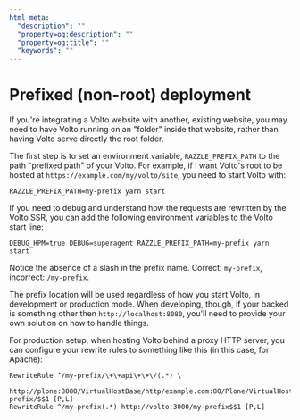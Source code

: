 ```yaml
---
html_meta:
  "description": ""
  "property=og:description": ""
  "property=og:title": ""
  "keywords": ""
---
```


# Prefixed (non-root) deployment

If you're integrating a Volto website with another, existing website, you may
need to have Volto running on an "folder" inside that website, rather than
having Volto serve directly the root folder.

The first step is to set an environment variable, `RAZZLE_PREFIX_PATH` to the
path "prefixed path" of your Volto. For example, if I want Volto's root to be
hosted at `https://example.com/my/volto/site`, you need to start Volto with:

```
RAZZLE_PREFIX_PATH=my-prefix yarn start
```

If you need to debug and understand how the requests are rewritten by the Volto
SSR, you can add the following environment variables to the Volto start line:


```
DEBUG_HPM=true DEBUG=superagent RAZZLE_PREFIX_PATH=my-prefix yarn start
```

Notice the absence of a slash in the prefix name. Correct: `my-prefix`,
incorrect: `/my-prefix`.


The prefix location will be used regardless of how you start Volto, in
development or production mode. When developing, though, if your backed is
something other then `http://localhost:8080`, you'll need to provide your own
solution on how to handle things.

For production setup, when hosting Volto behind a proxy HTTP server, you can
configure your rewrite rules to something like this (in this case, for Apache):

```
RewriteRule ^/my-prefix/\+\+api\+\+\/(.*) \
  http://plone:8080/VirtualHostBase/http/example.com:80/Plone/VirtualHostRoot/_vh_my-prefix/$$1 [P,L]
RewriteRule ^/my-prefix(.*) http://volto:3000/my-prefix$$1 [P,L]
```
